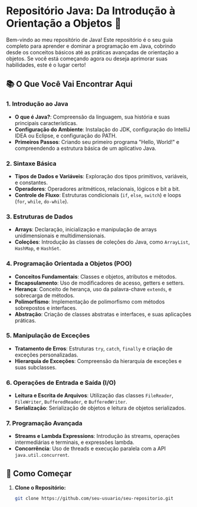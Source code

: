 # Repositório Java: Da Introdução à Orientação a Objetos 🚀

Bem-vindo ao meu repositório de Java! Este repositório é o seu guia completo para aprender e dominar a programação em Java, cobrindo desde os conceitos básicos até as práticas avançadas de orientação a objetos. Se você está começando agora ou deseja aprimorar suas habilidades, este é o lugar certo!

## 📚 O Que Você Vai Encontrar Aqui

### **1. Introdução ao Java**

- **O que é Java?**: Compreensão da linguagem, sua história e suas principais características.
- **Configuração do Ambiente**: Instalação do JDK, configuração do IntelliJ IDEA ou Eclipse, e configuração do PATH.
- **Primeiros Passos**: Criando seu primeiro programa "Hello, World!" e compreendendo a estrutura básica de um aplicativo Java.

### **2. Sintaxe Básica**

- **Tipos de Dados e Variáveis**: Exploração dos tipos primitivos, variáveis, e constantes.
- **Operadores**: Operadores aritméticos, relacionais, lógicos e bit a bit.
- **Controle de Fluxo**: Estruturas condicionais (`if`, `else`, `switch`) e loops (`for`, `while`, `do-while`).

### **3. Estruturas de Dados**

- **Arrays**: Declaração, inicialização e manipulação de arrays unidimensionais e multidimensionais.
- **Coleções**: Introdução às classes de coleções do Java, como `ArrayList`, `HashMap`, e `HashSet`.

### **4. Programação Orientada a Objetos (POO)**

- **Conceitos Fundamentais**: Classes e objetos, atributos e métodos.
- **Encapsulamento**: Uso de modificadores de acesso, getters e setters.
- **Herança**: Conceito de herança, uso da palavra-chave `extends`, e sobrecarga de métodos.
- **Polimorfismo**: Implementação de polimorfismo com métodos sobrepostos e interfaces.
- **Abstração**: Criação de classes abstratas e interfaces, e suas aplicações práticas.

### **5. Manipulação de Exceções**

- **Tratamento de Erros**: Estruturas `try`, `catch`, `finally` e criação de exceções personalizadas.
- **Hierarquia de Exceções**: Compreensão da hierarquia de exceções e suas subclasses.

### **6. Operações de Entrada e Saída (I/O)**

- **Leitura e Escrita de Arquivos**: Utilização das classes `FileReader`, `FileWriter`, `BufferedReader`, e `BufferedWriter`.
- **Serialização**: Serialização de objetos e leitura de objetos serializados.

### **7. Programação Avançada**

- **Streams e Lambda Expressions**: Introdução às streams, operações intermediárias e terminais, e expressões lambda.
- **Concorrência**: Uso de threads e execução paralela com a API `java.util.concurrent`.

## 🚀 Como Começar

1. **Clone o Repositório:**

   ```bash
   git clone https://github.com/seu-usuario/seu-repositorio.git
